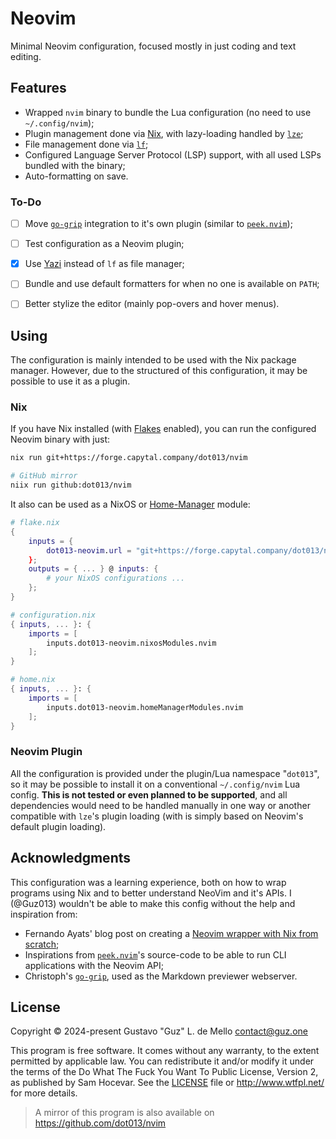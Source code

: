 
# Neovim

Minimal Neovim configuration, focused mostly in just coding and text editing.

## Features

- Wrapped `nvim` binary to bundle the Lua configuration (no need to use `~/.config/nvim`);
- Plugin management done via [Nix](https://nixos.org), with lazy-loading handled by [`lze`](https://github.com/BirdeeHub/lze/);
- File management done via [`lf`](https://github.com/gokcehan/lf);
- Configured Language Server Protocol (LSP) support, with all used LSPs bundled with the binary;
- Auto-formatting on save.

### To-Do

- [ ] Move [`go-grip`](https://github.com/chrishrb/go-grip) integration to it's own plugin
  (similar to [`peek.nvim`](https://github.com/toppair/peek.nvim));
- [ ] Test configuration as a Neovim plugin;
- [x] Use [Yazi](https://github.com/sxyazi/yazi) instead of `lf` as file manager;
- [ ] Bundle and use default formatters for when no one is available on `PATH`;
- [ ] Better stylize the editor (mainly pop-overs and hover menus).


## Using

The configuration is mainly intended to be used with the Nix package manager. However,
due to the structured of this configuration, it may be possible to use it as a plugin.

### Nix

If you have Nix installed (with [Flakes](https://wiki.nixos.org/wiki/Flakes) enabled),
you can run the configured Neovim binary with just:

```sh
nix run git+https://forge.capytal.company/dot013/nvim

# GitHub mirror
niix run github:dot013/nvim
```

It also can be used as a NixOS or [Home-Manager](https://github.com/nix-community/home-manager)
module:

```nix
# flake.nix
{
    inputs = {
        dot013-neovim.url = "git+https://forge.capytal.company/dot013/nvim"
    };
    outputs = { ... } @ inputs: {
        # your NixOS configurations ...
    };
}
```
```nix
# configuration.nix
{ inputs, ... }: {
    imports = [
        inputs.dot013-neovim.nixosModules.nvim
    ];
}
```
```nix
# home.nix
{ inputs, ... }: {
    imports = [
        inputs.dot013-neovim.homeManagerModules.nvim
    ];
}
```

### Neovim Plugin

All the configuration is provided under the plugin/Lua namespace "`dot013`", so it may be possible
to install it on a conventional `~/.config/nvim` Lua config. **This is not tested or even
planned to be supported**, and all dependencies would need to be handled manually in one
way or another compatible with `lze`'s plugin loading (with is simply based on Neovim's default
plugin loading).

## Acknowledgments

This configuration was a learning experience, both on how to wrap programs using Nix and
to better understand NeoVim and it's APIs. I (@Guz013) wouldn't be able to make this config
without the help and inspiration from:

- Fernando Ayats' blog post on creating a [Neovim wrapper with Nix from scratch](https://ayats.org/blog/neovim-wrapper);
- Inspirations from [`peek.nvim`](https://github.com/toppair/peek.nvim)'s source-code to be able to
  run CLI applications with the Neovim API;
- Christoph's [`go-grip`](https://github.com/chrishrb/go-grip), used as the
  Markdown previewer webserver.

## License

Copyright &copy; 2024-present Gustavo "Guz" L. de Mello <contact@guz.one>

This program is free software. It comes without any warranty, to
the extent permitted by applicable law. You can redistribute it
and/or modify it under the terms of the Do What The Fuck You Want
To Public License, Version 2, as published by Sam Hocevar. See
the [LICENSE](./LICENSE) file or http://www.wtfpl.net/ for more details.

> A mirror of this program is also available on https://github.com/dot013/nvim


